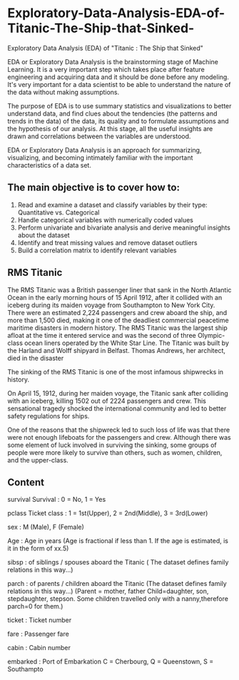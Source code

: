 # Exploratory-Data-Analysis-EDA-of-Titanic-The-Ship-that-Sinked-
Exploratory Data Analysis (EDA) of "Titanic : The Ship that Sinked"

EDA or Exploratory Data Analysis is the brainstorming stage of Machine Learning. It is a very important step which takes place after feature engineering and acquiring data and it should be done before any modeling. It's very important for a data scientist to be able to understand the nature of the data without making assumptions.

The purpose of EDA is to use summary statistics and visualizations to better understand data, and find clues about the tendencies (the patterns and trends in the data) of the data, its quality and to formulate assumptions and the hypothesis of our analysis. At this stage, all the useful insights are drawn and correlations between the variables are understood.

EDA or Exploratory Data Analysis is an approach for summarizing, visualizing, and becoming intimately familiar with the important characteristics of a data set.
 
## The main objective is to cover how to:
1. Read and examine a dataset and classify variables by their type: Quantitative vs. Categorical
2. Handle categorical variables with numerically coded values
3. Perform univariate and bivariate analysis and derive meaningful insights about the dataset
4. Identify and treat missing values and remove dataset outliers
5. Build a correlation matrix to identify relevant variables

## RMS Titanic
The RMS Titanic was a British passenger liner that sank in the North Atlantic Ocean in the early morning hours of 15 April 1912, after it collided with an iceberg during its maiden voyage from Southampton to New York City. There were an estimated 2,224 passengers and crew aboard the ship, and more than 1,500 died, making it one of the deadliest commercial peacetime maritime disasters in modern history. The RMS Titanic was the largest ship afloat at the time it entered service and was the second of three Olympic-class ocean liners operated by the White Star Line. The Titanic was built by the Harland and Wolff shipyard in Belfast. Thomas Andrews, her architect, died in the disaster

The sinking of the RMS Titanic is one of the most infamous shipwrecks in history.

On April 15, 1912, during her maiden voyage, the Titanic sank after colliding with an iceberg, killing 1502 out of 2224 passengers and crew. This sensational tragedy shocked the international community and led to better safety regulations for ships.

One of the reasons that the shipwreck led to such loss of life was that there were not enough lifeboats for the passengers and crew. Although there was some element of luck involved in surviving the sinking, some groups of people were more likely to survive than others, such as women, children, and the upper-class.


## Content
survival Survival : 0 = No, 1 = Yes

pclass Ticket class : 1 = 1st(Upper), 2 = 2nd(Middle), 3 = 3rd(Lower)

sex : M (Male), F (Female)

Age : Age in years (Age is fractional if less than 1. If the age is estimated, is it in the form of xx.5)

sibsp : of siblings / spouses aboard the Titanic ( The dataset defines family relations in this way...)

parch : of parents / children aboard the Titanic (The dataset defines family relations in this way...)
(Parent = mother, father Child=daughter, son, stepdaughter, stepson. Some children travelled only with a nanny,therefore parch=0 for them.)

ticket : Ticket number

fare : Passenger fare

cabin : Cabin number

embarked : Port of Embarkation C = Cherbourg, Q = Queenstown, S = Southampto
